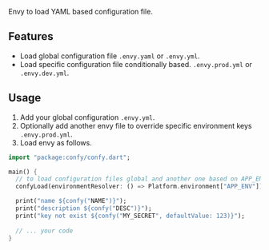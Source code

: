 Envy to load YAML based configuration file.

## Features

* Load global configuration file `.envy.yaml` or `.envy.yml`.
* Load specific configuration file conditionally based. `.envy.prod.yml` or `.envy.dev.yml`.

## Usage

1. Add your global configuration `.envy.yml`.
2. Optionally add another envy file to override specific environment keys `.envy.prod.yml`.
3. Load envy as follows.

```dart
import "package:confy/confy.dart";

main() {
  // to load configuration files global and another one based on APP_ENV environment.
  confyLoad(environmentResolver: () => Platform.environment["APP_ENV"]);

  print("name ${confy("NAME")}");
  print("description ${confy("DESC")}");
  print("key not exist ${confy("MY_SECRET", defaultValue: 123)}");
  
  // ... your code
}
```
